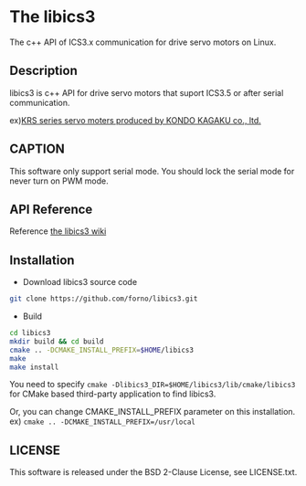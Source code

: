 # The libics3
The c++ API of ICS3.x communication for drive servo motors on Linux.

## Description
libics3 is c++ API for drive servo motors
that suport ICS3.5 or after serial communication.

ex)[KRS series servo moters produced by KONDO KAGAKU co., ltd.](http://kondo-robot.com/product-category/servomotor/krs)

## CAPTION
This software only support serial mode.
You should lock the serial mode for never turn on PWM mode.

## API Reference
Reference [the libics3 wiki](https://github.com/forno/libics3/wiki)

## Installation
- Download libics3 source code

```sh
git clone https://github.com/forno/libics3.git
```
- Build

```sh
cd libics3
mkdir build && cd build
cmake .. -DCMAKE_INSTALL_PREFIX=$HOME/libics3
make
make install
```
You need to specify `cmake -Dlibics3_DIR=$HOME/libics3/lib/cmake/libics3`
for CMake based third-party application to find libics3.

Or, you can change CMAKE_INSTALL_PREFIX parameter on this installation.
ex) `cmake .. -DCMAKE_INSTALL_PREFIX=/usr/local`

## LICENSE
This software is released under the BSD 2-Clause License, see LICENSE.txt.

